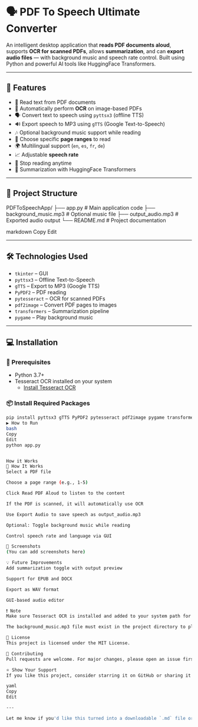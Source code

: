 # 🗣️ PDF To Speech Ultimate Converter

An intelligent desktop application that **reads PDF documents aloud**, supports **OCR for scanned PDFs**, allows **summarization**, and can **export audio files** — with background music and speech rate control. Built using Python and powerful AI tools like HuggingFace Transformers.

---

## 🚀 Features

- 📄 Read text from PDF documents
- 🧠 Automatically perform **OCR** on image-based PDFs
- 🗣️ Convert text to speech using `pyttsx3` (offline TTS)
- 🔊 Export speech to MP3 using `gTTS` (Google Text-to-Speech)
- 🎶 Optional background music support while reading
- 🏁 Choose specific **page ranges** to read
- 🌍 Multilingual support (`en`, `es`, `fr`, `de`)
- 📈 Adjustable **speech rate**
- 🛑 Stop reading anytime
- 🧾 Summarization with HuggingFace Transformers

---

## 📁 Project Structure

PDFToSpeechApp/
├── app.py # Main application code
├── background_music.mp3 # Optional music file
├── output_audio.mp3 # Exported audio output
└── README.md # Project documentation

markdown
Copy
Edit

---

## 🛠️ Technologies Used

- `tkinter` – GUI
- `pyttsx3` – Offline Text-to-Speech
- `gTTS` – Export to MP3 (Google TTS)
- `PyPDF2` – PDF reading
- `pytesseract` – OCR for scanned PDFs
- `pdf2image` – Convert PDF pages to images
- `transformers` – Summarization pipeline
- `pygame` – Play background music

---

## 💻 Installation

### 🐍 Prerequisites

- Python 3.7+
- Tesseract OCR installed on your system  
  - [Install Tesseract OCR](https://github.com/tesseract-ocr/tesseract)

### 📦 Install Required Packages

```bash
pip install pyttsx3 gTTS PyPDF2 pytesseract pdf2image pygame transformers
▶️ How to Run
bash
Copy
Edit
python app.py


How it Works 
🧠 How It Works
Select a PDF file

Choose a page range (e.g., 1-5)

Click Read PDF Aloud to listen to the content

If the PDF is scanned, it will automatically use OCR

Use Export Audio to save speech as output_audio.mp3

Optional: Toggle background music while reading

Control speech rate and language via GUI

📸 Screenshots
(You can add screenshots here)

💡 Future Improvements
Add summarization toggle with output preview

Support for EPUB and DOCX

Export as WAV format

GUI-based audio editor

❗ Note
Make sure Tesseract OCR is installed and added to your system path for OCR to work correctly.

The background_music.mp3 file must exist in the project directory to play background music.

📄 License
This project is licensed under the MIT License.

🤝 Contributing
Pull requests are welcome. For major changes, please open an issue first to discuss what you would like to change.

⭐ Show Your Support
If you like this project, consider starring it on GitHub or sharing it with others!

yaml
Copy
Edit

---

Let me know if you'd like this turned into a downloadable `.md` file or customized further (e.g., author name, demo video, GitHub repo link, etc.).
